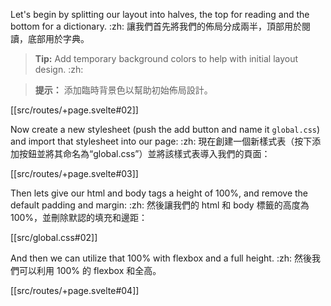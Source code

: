 Let's begin by splitting our layout into halves, the top for reading and the bottom for a dictionary. :zh: 讓我們首先將我們的佈局分成兩半，頂部用於閱讀，底部用於字典。

> **Tip:** Add temporary background colors to help with initial layout design. :zh:

> **提示：** 添加臨時背景色以幫助初始佈局設計。

[[src/routes/+page.svelte#02]]

Now create a new stylesheet (push the add button and name it `global.css`) and import that stylesheet into our page: :zh: 現在創建一個新樣式表（按下添加按鈕並將其命名為“global.css”）並將該樣式表導入我們的頁面：

[[src/routes/+page.svelte#03]]

Then lets give our html and body tags a height of 100%, and remove the default padding and margin: :zh: 然後讓我們的 html 和 body 標籤的高度為 100%，並刪除默認的填充和邊距：

[[src/global.css#02]]

And then we can utilize that 100% with flexbox and a full height. :zh: 然後我們可以利用 100% 的 flexbox 和全高。

[[src/routes/+page.svelte#04]]